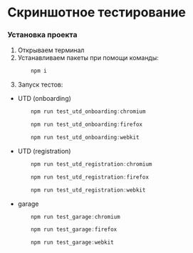 # Скриншотное тестирование

### Установка проекта

1. Открываем терминал
2. Устанавливаем пакеты при помощи команды:
    ```javascript
        npm i
    ``` 
3. Запуск тестов:
- UTD (onboarding)
    ```javascript
        npm run test_utd_onboarding:chromium
    ```
    ```javascript
        npm run test_utd_onboarding:firefox
    ```
    ```javascript
        npm run test_utd_onboarding:webkit
    ```
- UTD (registration)
    ```javascript
        npm run test_utd_registration:chromium
    ```
    ```javascript
        npm run test_utd_registration:firefox
    ```
    ```javascript
        npm run test_utd_registration:webkit
    ```
- garage
    ```javascript
        npm run test_garage:chromium
    ```
    ```javascript
        npm run test_garage:firefox
    ```
    ```javascript
        npm run test_garage:webkit
    ```